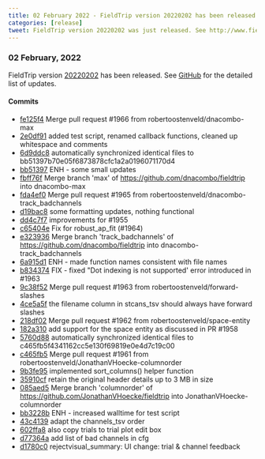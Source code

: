 ```yaml
---
title: 02 February 2022 - FieldTrip version 20220202 has been released
categories: [release]
tweet: FieldTrip version 20220202 was just released. See http://www.fieldtriptoolbox.org/#02-february-2022
---
```


### 02 February, 2022

FieldTrip version [20220202](http://github.com/fieldtrip/fieldtrip/releases/tag/20220202) has been released.
See [GitHub](https://github.com/fieldtrip/fieldtrip/compare/20220131...20220202) for the detailed list of updates.

#### Commits

- [fe125f4](http://github.com/fieldtrip/fieldtrip/commit/fe125f4) Merge pull request #1966 from robertoostenveld/dnacombo-max
- [2e0df91](http://github.com/fieldtrip/fieldtrip/commit/2e0df91) added test script, renamed callback functions, cleaned up whitespace and comments
- [6d9ddc8](http://github.com/fieldtrip/fieldtrip/commit/6d9ddc8) automatically synchronized identical files to bb51397b70e05f6873878cfc1a2a0196071170d4
- [bb51397](http://github.com/fieldtrip/fieldtrip/commit/bb51397) ENH - some small updates
- [fbff76f](http://github.com/fieldtrip/fieldtrip/commit/fbff76f) Merge branch 'max' of https://github.com/dnacombo/fieldtrip into dnacombo-max
- [fda4ef0](http://github.com/fieldtrip/fieldtrip/commit/fda4ef0) Merge pull request #1965 from robertoostenveld/dnacombo-track_badchannels
- [d19bac8](http://github.com/fieldtrip/fieldtrip/commit/d19bac8) some formatting updates, nothing functional
- [dd4c7f7](http://github.com/fieldtrip/fieldtrip/commit/dd4c7f7) improvements for #1955
- [c65404e](http://github.com/fieldtrip/fieldtrip/commit/c65404e) Fix for robust_ap_fit (#1964)
- [e323936](http://github.com/fieldtrip/fieldtrip/commit/e323936) Merge branch 'track_badchannels' of https://github.com/dnacombo/fieldtrip into dnacombo-track_badchannels
- [6a915d1](http://github.com/fieldtrip/fieldtrip/commit/6a915d1) ENH - made function names consistent with file names
- [b834374](http://github.com/fieldtrip/fieldtrip/commit/b834374) FIX - fixed "Dot indexing is not supported' error introduced in #1963
- [9c38f52](http://github.com/fieldtrip/fieldtrip/commit/9c38f52) Merge pull request #1963 from robertoostenveld/forward-slashes
- [4ce5a5f](http://github.com/fieldtrip/fieldtrip/commit/4ce5a5f) the filename column in stcans_tsv should always have forward slashes
- [218df02](http://github.com/fieldtrip/fieldtrip/commit/218df02) Merge pull request #1962 from robertoostenveld/space-entity
- [182a310](http://github.com/fieldtrip/fieldtrip/commit/182a310) add support for the space entity as discussed in PR #1958
- [5760d88](http://github.com/fieldtrip/fieldtrip/commit/5760d88) automatically synchronized identical files to c465fb5f4341162cc5e130f69819e0e4d7c19c00
- [c465fb5](http://github.com/fieldtrip/fieldtrip/commit/c465fb5) Merge pull request #1961 from robertoostenveld/JonathanVHoecke-columnorder
- [9b3fe95](http://github.com/fieldtrip/fieldtrip/commit/9b3fe95) implemented sort_columns() helper function
- [35910cf](http://github.com/fieldtrip/fieldtrip/commit/35910cf) retain the original header details up to 3 MB in size
- [085aed5](http://github.com/fieldtrip/fieldtrip/commit/085aed5) Merge branch 'columnorder' of https://github.com/JonathanVHoecke/fieldtrip into JonathanVHoecke-columnorder
- [bb3228b](http://github.com/fieldtrip/fieldtrip/commit/bb3228b) ENH - increased walltime for test script
- [43c4139](http://github.com/fieldtrip/fieldtrip/commit/43c4139) adapt the channels_tsv order
- [602ffa8](http://github.com/fieldtrip/fieldtrip/commit/602ffa8) also copy trials to trial plot edit box
- [d77364a](http://github.com/fieldtrip/fieldtrip/commit/d77364a) add list of bad channels in cfg
- [d1780c0](http://github.com/fieldtrip/fieldtrip/commit/d1780c0) rejectvisual_summary: UI change: trial & channel feedback
